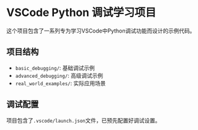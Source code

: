 # VSCode Python 调试学习项目

这个项目包含了一系列专为学习VSCode中Python调试功能而设计的示例代码。

## 项目结构
- `basic_debugging/`: 基础调试示例
- `advanced_debugging/`: 高级调试示例
- `real_world_examples/`: 实际应用场景

## 调试配置
项目包含了`.vscode/launch.json`文件，已预先配置好调试设置。